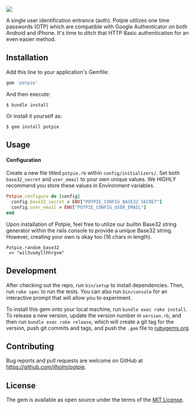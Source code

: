 <img src="https://user-images.githubusercontent.com/8730447/35465962-e09b6fdc-02cd-11e8-88f7-684969565f3c.png"/>

A single user identification entrance (auth). Potpie utilizes one time passwords (OTP) which are compatible with Google Authenticator on both Android and iPhone. It's time to ditch that HTTP Basic authentication for an even easier method.

## Installation

Add this line to your application's Gemfile:

```ruby
gem 'potpie'
```

And then execute:

    $ bundle install

Or install it yourself as:

    $ gem install potpie

## Usage

#### Configuration
Create a new file titled `potpie.rb` within `config/initializers/`. Set both `base32_secret` and `user_email` to your own unique values. We HIGHLY recommend you store these values in Environment variables.
```ruby
Potpie.configure do |config|
  config.base32_secret = ENV["POTPIE_CONFIG_BASE32_SECRET"]
  config.user_email = ENV["POTPIE_CONFIG_USER_EMAIL"]
end
```
Upon installation of Potpie, feel free to utilize our builtin Base32 string generator within the rails console to provide a unique Base32 string. However, creating your own is okay too (16 chars in length).
```
Potpie.random_base32
 => "wil3usmyllhhrgvm"
```

## Development

After checking out the repo, run `bin/setup` to install dependencies. Then, run `rake spec` to run the tests. You can also run `bin/console` for an interactive prompt that will allow you to experiment.

To install this gem onto your local machine, run `bundle exec rake install`. To release a new version, update the version number in `version.rb`, and then run `bundle exec rake release`, which will create a git tag for the version, push git commits and tags, and push the `.gem` file to [rubygems.org](https://rubygems.org).

## Contributing

Bug reports and pull requests are welcome on GitHub at https://github.com/jlholm/potpie.

## License

The gem is available as open source under the terms of the [MIT License](https://opensource.org/licenses/MIT).
